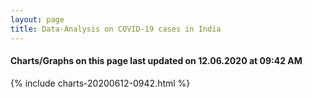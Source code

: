 ```yaml
---
layout: page
title: Data-Analysis on COVID-19 cases in India
---
```

#### Charts/Graphs on this page last updated on 12.06.2020 at 09:42 AM
{% include charts-20200612-0942.html %}